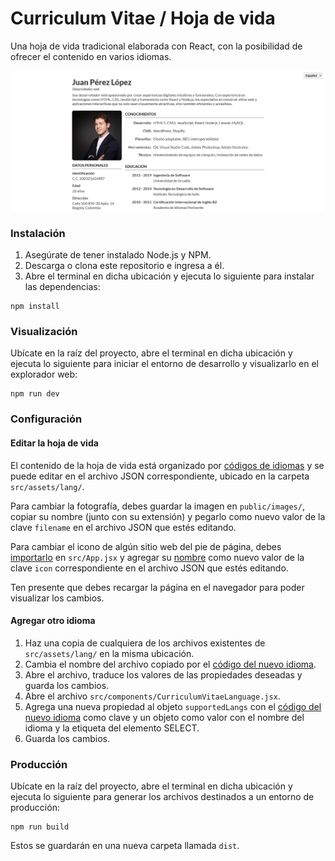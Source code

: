 # Curriculum Vitae / Hoja de vida

Una hoja de vida tradicional elaborada con React, con la posibilidad de ofrecer el contenido en varios idiomas.

![Captura de pantalla de la hoja de vida](/screenshot.png)

### Instalación

1. Asegúrate de tener instalado Node.js y NPM.
2. Descarga o clona este repositorio e ingresa a él.
3. Abre el terminal en dicha ubicación y ejecuta lo siguiente para instalar las dependencias:

```
npm install
```

### Visualización

Ubícate en la raíz del proyecto, abre el terminal en dicha ubicación y ejecuta lo siguiente para iniciar el entorno de desarrollo y visualizarlo en el explorador web:

```
npm run dev
```

### Configuración

#### Editar la hoja de vida

El contenido de la hoja de vida está organizado por [códigos de idiomas](https://es.wikipedia.org/wiki/ISO_639-1#Lista_idiomas) y se puede editar en el archivo JSON correspondiente, ubicado en la carpeta `src/assets/lang/`.

Para cambiar la fotografía, debes guardar la imagen en `public/images/`, copiar su nombre (junto con su extensión) y pegarlo como nuevo valor de la clave `filename` en el archivo JSON que estés editando.

Para cambiar el icono de algún sitio web del pie de página, debes [importarlo](https://docs.fontawesome.com/v5/web/use-with/react#using-icons-via-individual-use) en `src/App.jsx` y agregar su [nombre](https://fontawesome.com/search?o=r&ic=free&ip=brands) como nuevo valor de la clave `icon` correspondiente en el archivo JSON que estés editando.

Ten presente que debes recargar la página en el navegador para poder visualizar los cambios.

#### Agregar otro idioma

1. Haz una copia de cualquiera de los archivos existentes de `src/assets/lang/` en la misma ubicación.
2. Cambia el nombre del archivo copiado por el [código del nuevo idioma](https://es.wikipedia.org/wiki/ISO_639-1#Lista_idiomas).
3. Abre el archivo, traduce los valores de las propiedades deseadas y guarda los cambios.
4. Abre el archivo `src/components/CurriculumVitaeLanguage.jsx`.
5. Agrega una nueva propiedad al objeto `supportedLangs` con el [código del nuevo idioma](https://es.wikipedia.org/wiki/ISO_639-1#Lista_idiomas) como clave y un objeto como valor con el nombre del idioma y la etiqueta del elemento SELECT.
6. Guarda los cambios.

### Producción

Ubícate en la raíz del proyecto, abre el terminal en dicha ubicación y ejecuta lo siguiente para generar los archivos destinados a un entorno de producción:

```
npm run build
```

Estos se guardarán en una nueva carpeta llamada `dist`.
